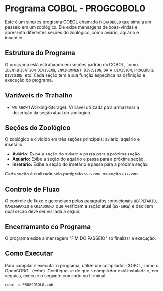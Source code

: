 # Programa COBOL - PROGCOBOL0

Este é um simples programa COBOL chamado `PROGCOBOL0` que simula um passeio em um zoológico. Ele exibe mensagens de boas-vindas e apresenta diferentes seções do zoológico, como aviário, aquário e insetário.

## Estrutura do Programa

O programa está estruturado em seções padrão do COBOL, como `IDENTIFICATION DIVISION`, `ENVIRONMENT DIVISION`, `DATA DIVISION`, `PROCEDURE DIVISION`, etc. Cada seção tem a sua função específica na definição e execução do programa.

## Variáveis de Trabalho

- `WS-SHOW` (Working-Storage): Variável utilizada para armazenar a descrição da seção atual do zoológico.

## Seções do Zoológico

O zoológico é dividido em três seções principais: aviário, aquário e insetário.

- **Aviário:** Exibe a seção do aviário e passa para a próxima seção.
- **Aquário:** Exibe a seção do aquário e passa para a próxima seção.
- **Insetário:** Exibe a seção do insetário e passa para a próxima seção.

Cada seção é realizada pelo parágrafo `SEC-PROC` na seção `FIR-PROC`.

## Controle de Fluxo

O controle de fluxo é gerenciado pelos parágrafos condicionais `HERPETARIO`, `MAMIFERARIO` e `CRIADOURO`, que verificam a seção atual (`WS-SHOW`) e decidem qual seção deve ser visitada a seguir.

## Encerramento do Programa

O programa exibe a mensagem "FIM DO PASSEIO" ao finalizar a execução.

## Como Executar

Para compilar e executar o programa, utilize um compilador COBOL, como o OpenCOBOL (cobc). Certifique-se de que o compilador está instalado e, em seguida, execute o seguinte comando no terminal:

```bash
cobc -x PROGCOBOL0.cob
